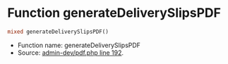 Function generateDeliverySlipsPDF
===========================





```php
mixed generateDeliverySlipsPDF()
```

* Function name: generateDeliverySlipsPDF
* Source: [admin-dev/pdf.php line 192](https://github.com/PrestaShop/PrestaShop/blob/1.5.0.3/admin-dev/pdf.php#L192).

